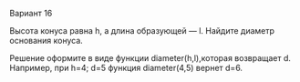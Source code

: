 Вариант 16

Высота конуса равна h, а длина образующей — l. Найдите диаметр основания
конуса.

Решение оформите в виде функции diameter(h,l),которая возвращает d. Например,
при h=4; d=5 функция diameter(4,5) вернет d=6.
